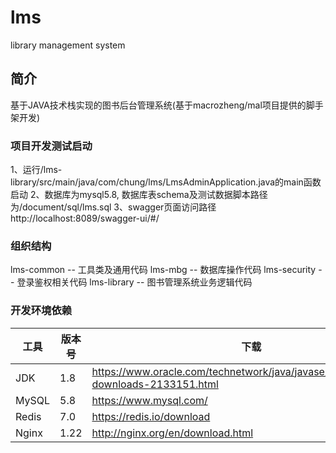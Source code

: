 # lms
library management system

## 简介

基于JAVA技术栈实现的图书后台管理系统(基于macrozheng/mal项目提供的脚手架开发)

### 项目开发测试启动
1、运行/lms-library/src/main/java/com/chung/lms/LmsAdminApplication.java的main函数启动
2、数据库为mysql5.8, 数据库表schema及测试数据脚本路径为/document/sql/lms.sql
3、swagger页面访问路径http://localhost:8089/swagger-ui/#/

### 组织结构
lms-common -- 工具类及通用代码
lms-mbg -- 数据库操作代码
lms-security -- 登录鉴权相关代码
lms-library -- 图书管理系统业务逻辑代码

### 开发环境依赖

| 工具          | 版本号 | 下载                                                         |
| ------------- | ------ | ------------------------------------------------------------ |
| JDK           | 1.8    | https://www.oracle.com/technetwork/java/javase/downloads/jdk8-downloads-2133151.html |
| MySQL         | 5.8    | https://www.mysql.com/                                       |
| Redis         | 7.0    | https://redis.io/download                                    |
| Nginx         | 1.22   | http://nginx.org/en/download.html                            |
